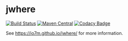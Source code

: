 jwhere
===

[![Build Status](https://travis-ci.org/io7m/jwhere.svg)](https://travis-ci.org/io7m/jwhere)
[![Maven Central](https://maven-badges.herokuapp.com/maven-central/com.io7m.jwhere/io7m-jwhere/badge.png)](https://maven-badges.herokuapp.com/maven-central/com.io7m.jwhere/io7m-jwhere)
[![Codacy Badge](https://api.codacy.com/project/badge/Grade/5553f2360f194669813f00edd1191656)](https://www.codacy.com/app/github_79/jwhere?utm_source=github.com&amp;utm_medium=referral&amp;utm_content=io7m/jwhere&amp;utm_campaign=Badge_Grade)

See https://io7m.github.io/jwhere/ for more information.
